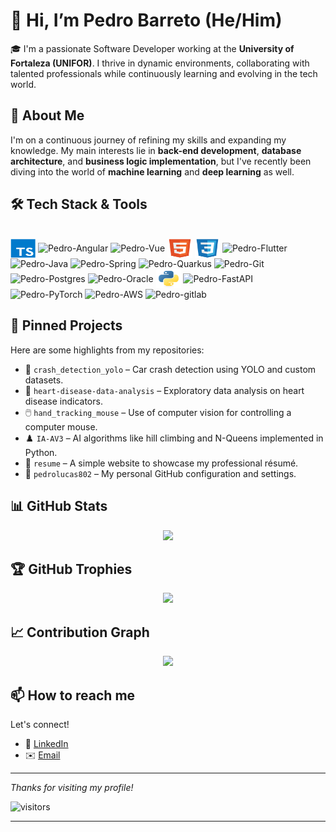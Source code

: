 # 👋 Hi, I’m Pedro Barreto (He/Him)

🎓 I'm a passionate Software Developer working at the **University of Fortaleza (UNIFOR)**. I thrive in dynamic environments, collaborating with talented professionals while continuously learning and evolving in the tech world.

## 🚀 About Me

I'm on a continuous journey of refining my skills and expanding my knowledge. My main interests lie in **back-end development**, **database architecture**, and **business logic implementation**, but I've recently been diving into the world of **machine learning** and **deep learning** as well.


## 🛠️ Tech Stack & Tools

<div style="display: inline_block"><br>
    <img align="center" alt="Pedro-Ts" height="30" width="40" src="https://raw.githubusercontent.com/devicons/devicon/master/icons/typescript/typescript-plain.svg">
    <img align="center" alt="Pedro-Angular" height="30" width="40" src="https://cdn.jsdelivr.net/gh/devicons/devicon/icons/angularjs/angularjs-original.svg">
    <img align="center" alt="Pedro-Vue" height="30" width="40" src="https://cdn.jsdelivr.net/gh/devicons/devicon/icons/vuejs/vuejs-original.svg">
    <img align="center" alt="Pedro-HTML" height="30" width="40" src="https://raw.githubusercontent.com/devicons/devicon/master/icons/html5/html5-original.svg">
    <img align="center" alt="Pedro-CSS" height="30" width="40" src="https://raw.githubusercontent.com/devicons/devicon/master/icons/css3/css3-original.svg">
    <img align="center" alt="Pedro-Flutter" height="30" width="40" src="https://cdn.jsdelivr.net/gh/devicons/devicon/icons/flutter/flutter-original.svg" />
    <img align="center" alt="Pedro-Java" height="30" width="40" src="https://cdn.jsdelivr.net/gh/devicons/devicon/icons/java/java-original.svg">
    <img align="center" alt="Pedro-Spring" height="30" width="40" src="https://cdn.jsdelivr.net/gh/devicons/devicon/icons/spring/spring-original.svg" />
    <img align="center" alt="Pedro-Quarkus" height="30" width="40" src="https://cdn.jsdelivr.net/gh/devicons/devicon/icons/redhat/redhat-original.svg" />
    <img align="center" alt="Pedro-Git" height="30" width="40" src="https://cdn.jsdelivr.net/gh/devicons/devicon/icons/git/git-original.svg" />
    <img align="center" alt="Pedro-Postgres" height="30" width="40" src="https://cdn.jsdelivr.net/gh/devicons/devicon/icons/postgresql/postgresql-original.svg" />
    <img align="center" alt="Pedro-Oracle" height="30" width="40" src="https://cdn.jsdelivr.net/gh/devicons/devicon/icons/oracle/oracle-original.svg" />
    <img align="center" alt="Pedro-Python" height="30" width="40" src="https://raw.githubusercontent.com/devicons/devicon/master/icons/python/python-original.svg">
    <img align="center" alt="Pedro-FastAPI" height="30" width="40" src="https://cdn.jsdelivr.net/gh/devicons/devicon/icons/fastapi/fastapi-original.svg" />
    <img align="center" alt="Pedro-PyTorch" height="30" width="40" src="https://cdn.jsdelivr.net/gh/devicons/devicon/icons/pytorch/pytorch-original.svg" />
    <img align="center" alt="Pedro-AWS" height="30" width="40" src="https://cdn.jsdelivr.net/gh/devicons/devicon/icons/amazonwebservices/amazonwebservices-original.svg" />
    <img align="center" alt="Pedro-gitlab" height="30" width="40" src="https://cdn.jsdelivr.net/gh/devicons/devicon/icons/gitlab/gitlab-original.svg" />
</div>


## 📌 Pinned Projects

Here are some highlights from my repositories:

- 🎯 `crash_detection_yolo` – Car crash detection using YOLO and custom datasets.
- 🧠 `heart-disease-data-analysis` – Exploratory data analysis on heart disease indicators.
- 🖱️ `hand_tracking_mouse` – Use of computer vision for controlling a computer mouse.
- ♟️ `IA-AV3` – AI algorithms like hill climbing and N-Queens implemented in Python.
- 💼 `resume` – A simple website to showcase my professional résumé.
- 🔧 `pedrolucas802` – My personal GitHub configuration and settings.


## 📊 GitHub Stats

<div align="center">
  <a href="https://github.com/pedrolucas802">
    <img height="180em" src="https://github-readme-stats.vercel.app/api?username=pedrolucas802&show_icons=true&theme=dark&include_all_commits=true&count_private=true"/>
  </a>
</div>


## 🏆 GitHub Trophies

<div align="center">
  <img src="https://github-profile-trophy.vercel.app/?username=pedrolucas802&theme=darkhub&row=1&column=7&margin-w=15&no-frame=true" />
</div>


## 📈 Contribution Graph

<div align="center">
  <img src="https://github-readme-activity-graph.vercel.app/graph?username=pedrolucas802&theme=github-dark&area=true&hide_border=true"/>
</div>


## 📫 How to reach me

Let's connect!

- 💼 [LinkedIn](https://www.linkedin.com/in/pedro-barreto-4b13541a8/)
- ✉️ [Email](plsb802@gmail.com)

---

_Thanks for visiting my profile!_

![visitors](https://komarev.com/ghpvc/?username=pedrolucas802)

---
